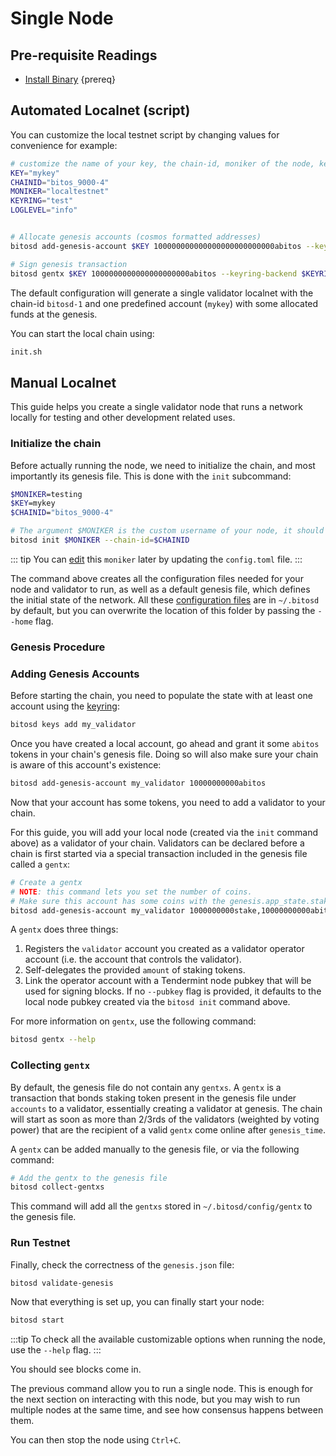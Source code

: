 <!--
order: 1
-->

# Single Node

## Pre-requisite Readings

- [Install Binary](./../../validators/quickstart/installation.md)  {prereq}

## Automated Localnet (script)

You can customize the local testnet script by changing values for convenience for example:

```bash
# customize the name of your key, the chain-id, moniker of the node, keyring backend, and log level
KEY="mykey"
CHAINID="bitos_9000-4"
MONIKER="localtestnet"
KEYRING="test"
LOGLEVEL="info"


# Allocate genesis accounts (cosmos formatted addresses)
bitosd add-genesis-account $KEY 100000000000000000000000000abitos --keyring-backend $KEYRING

# Sign genesis transaction
bitosd gentx $KEY 1000000000000000000000abitos --keyring-backend $KEYRING --chain-id $CHAINID
```

The default configuration will generate a single validator localnet with the chain-id
`bitosd-1` and one predefined account (`mykey`) with some allocated funds at the genesis.

You can start the local chain using:

```bash
init.sh
```

## Manual Localnet

This guide helps you create a single validator node that runs a network locally for testing and other development related uses.

### Initialize the chain

Before actually running the node, we need to initialize the chain, and most importantly its genesis file. This is done with the `init` subcommand:

```bash
$MONIKER=testing
$KEY=mykey
$CHAINID="bitos_9000-4"

# The argument $MONIKER is the custom username of your node, it should be human-readable.
bitosd init $MONIKER --chain-id=$CHAINID
```

::: tip
You can [edit](./../../validators/quickstart/binary.md#configuring-the-node) this `moniker` later by updating the `config.toml` file.
:::

The command above creates all the configuration files needed for your node and validator to run, as well as a default genesis file, which defines the initial state of the network. All these [configuration files](./../../validators/quickstart/binary.md#configuring-the-node) are in `~/.bitosd` by default, but you can overwrite the location of this folder by passing the `--home` flag.

### Genesis Procedure

### Adding Genesis Accounts

Before starting the chain, you need to populate the state with at least one account using the [keyring](./../../users/keys/keyring.md#add-keys):

```bash
bitosd keys add my_validator
```

Once you have created a local account, go ahead and grant it some `abitos` tokens in your chain's genesis file. Doing so will also make sure your chain is aware of this account's existence:

```bash
bitosd add-genesis-account my_validator 10000000000abitos
```

Now that your account has some tokens, you need to add a validator to your chain.

 For this guide, you will add your local node (created via the `init` command above) as a validator of your chain. Validators can be declared before a chain is first started via a special transaction included in the genesis file called a `gentx`:

```bash
# Create a gentx
# NOTE: this command lets you set the number of coins. 
# Make sure this account has some coins with the genesis.app_state.staking.params.bond_denom denom
bitosd add-genesis-account my_validator 1000000000stake,10000000000abitos
```

A `gentx` does three things:

1. Registers the `validator` account you created as a validator operator account (i.e. the account that controls the validator).
2. Self-delegates the provided `amount` of staking tokens.
3. Link the operator account with a Tendermint node pubkey that will be used for signing blocks. If no `--pubkey` flag is provided, it defaults to the local node pubkey created via the `bitosd init` command above.

For more information on `gentx`, use the following command:

```bash
bitosd gentx --help
```

### Collecting `gentx`

By default, the genesis file do not contain any `gentxs`. A `gentx` is a transaction that bonds
staking token present in the genesis file under `accounts` to a validator, essentially creating a
validator at genesis. The chain will start as soon as more than 2/3rds of the validators (weighted
by voting power) that are the recipient of a valid `gentx` come online after `genesis_time`.

A `gentx` can be added manually to the genesis file, or via the following command:

```bash
# Add the gentx to the genesis file
bitosd collect-gentxs
```

This command will add all the `gentxs` stored in `~/.bitosd/config/gentx` to the genesis file.

### Run Testnet

Finally, check the correctness of the `genesis.json` file:

```bash
bitosd validate-genesis
```

Now that everything is set up, you can finally start your node:

```bash
bitosd start
```

:::tip
To check all the available customizable options when running the node, use the `--help` flag.
:::

You should see blocks come in.

The previous command allow you to run a single node. This is enough for the next section on interacting with this node, but you may wish to run multiple nodes at the same time, and see how consensus happens between them.

You can then stop the node using `Ctrl+C`.
